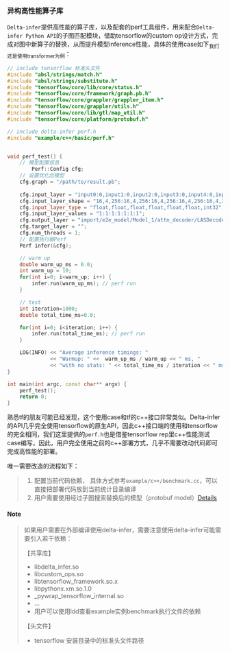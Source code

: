 ### 异构高性能算子库

`Delta-infer`提供高性能的算子库，以及配套的perf工具组件，用来配合`Delta-infer Python API`的子图匹配模块，借助tensorflow的custom op设计方式，完成对图中新算子的替换，从而提升模型inference性能，具体的使用case如下<sub>我们还是使用transformer为例</sub>：

```c++
// include tensorflow 标准头文件
#include "absl/strings/match.h"
#include "absl/strings/substitute.h"
#include "tensorflow/core/lib/core/status.h"
#include "tensorflow/core/framework/graph.pb.h"
#include "tensorflow/core/grappler/grappler_item.h"
#include "tensorflow/core/grappler/utils.h"
#include "tensorflow/core/lib/gtl/map_util.h"
#include "tensorflow/core/platform/protobuf.h"

// include delta-infer perf.h
#include "example/c++/basic/perf.h"


void perf_test() {
  	// 模型配置信息
		Perf::Config cfg;
    // 设置优化后模型
    cfg.graph = "/path/to/result.pb";
        
    cfg.input_layer = "input0:0,input1:0,input2:0,input3:0,input4:0,input5:0,input:0";
    cfg.input_layer_shape = "16,4,256:16,4,256:16,4,256:16,4,256:16,4,256:16,4,256:4,100";
    cfg.input_layer_type = "float,float,float,float,float,float,int32";
    cfg.input_layer_values = "1:1:1:1:1:1:1";
    cfg.output_layer = "import/e2e_model/Model_1/attn_decoder/LASDecoder/decoding_output:0";
    cfg.target_layer = "";
    cfg.num_threads = 1;
  	// 配置执行器Perf
    Perf infer(&cfg);

  	// warm up
    double warm_up_ms = 0.0;
    int warm_up = 10;
    for(int i=0; i<warm_up; i++) {
        infer.run(warm_up_ms); // perf run
    }

  	// test
    int iteration=1000;
    double total_time_ms=0.0;

    for(int i=0; i<iteration; i++) {
        infer.run(total_time_ms); // perf run
    }

    LOG(INFO) << "Average inference timings: "
              << "Warmup: " <<  warm_up_ms / warm_up << " ms, "
              << "with no stats: " << total_time_ms / iteration << " ms ";
}

int main(int argc, const char** argv) {
    perf_test();
    return 0;
}

```

熟悉tf的朋友可能已经发现，这个使用case和tf的c++接口非常类似。Delta-infer的API几乎完全使用tensorflow的原生API，因此c++接口端的使用和tensorflow的完全相同，我们这里提供的`perf.h`也是借鉴tensorflow rep里c++性能测试case编写，因此，用户完全使用之前的c++部署方式，几乎不需要改动代码即可完成高性能的部署。

唯一需要改造的流程如下：

> 1. 配置当前代码依赖， 具体方式参考`example/c++/benchmark.cc`，可以直接把部署代码放到当前统计目录编译
> 2. 用户需要使用经过子图搜索替换后的模型（protobuf model）[Details](https://github.com/pangge/delta/blob/master/deltann/infer/docs/subgraphs.md)



#### Note

>  如果用户需要在外部编译使用delta-infer，需要注意使用delta-infer可能需要引入若干依赖：
>
> 【共享库】
>
> *  libdelta_infer.so
> *  libcustom_ops.so
> *  libtensorflow_framework.so.x
> * libpythonx.xm.so.1.0
> * _pywrap_tensorflow_internal.so
> * ... 
> * 用户可以使用ldd查看example实例benchmark执行文件的依赖
>
> 【头文件】
>
> * tensorflow 安装目录中的标准头文件路径

